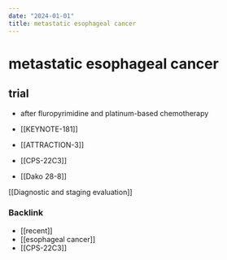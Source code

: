 ```yaml
---
date: "2024-01-01"
title: metastatic esophageal cancer
---
```



# metastatic esophageal cancer

## trial

- after fluropyrimidine and platinum-based chemotherapy

- [[KEYNOTE-181]]
- [[ATTRACTION-3]]
- [[CPS-22C3]]
- [[Dako 28-8]]

[[Diagnostic and staging evaluation]]

### Backlink

- [[recent]]
- [[esophageal cancer]]
- [[CPS-22C3]]
